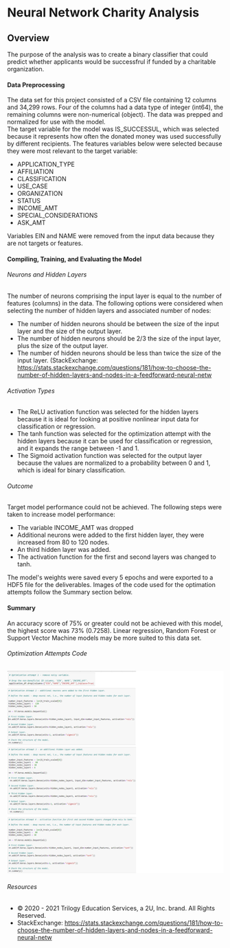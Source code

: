 # Neural Network Charity Analysis
## Overview
The purpose of the analysis was to create a binary classifier that could predict whether applicants would be successfrul if funded by a charitable organization.
#### Data Preprocessing
The data set for this project consisted of a CSV file containing 12 columns and 34,299 rows. Four of the columns had a data type of integer (int64), the remaining columns were non-numerical (object). The data was prepped and normalized for use with the model.  
The target variable for the model was IS_SUCCESSUL, which was selected because it represents how often the donated money was used successfully by different recipients.
The features variables below were selected because they were most relevant to the target variable: 
- APPLICATION_TYPE 
- AFFILIATION
- CLASSIFICATION
- USE_CASE
- ORGANIZATION
- STATUS
- INCOME_AMT
- SPECIAL_CONSIDERATIONS
- ASK_AMT

Variables EIN and NAME were removed from the input data because they are not targets or features.
#### Compiling, Training, and Evaluating the Model
###### Neurons and Hidden Layers
The number of neurons comprising the input layer is equal to the number of features (columns) in the data. The following options were considered when selecting the number of hidden layers and associated number of nodes: 
- The number of hidden neurons should be  between the size of the input layer and the size of the output layer. 
- The number of hidden neurons should be 2/3 the size of the input layer, plus the size of the output layer. 
- The number of hidden neurons should be less than twice the size of the input layer. (StackExchange: https://stats.stackexchange.com/questions/181/how-to-choose-the-number-of-hidden-layers-and-nodes-in-a-feedforward-neural-netw

###### Activation Types
- The ReLU activation function was selected for the hidden layers because it is ideal for looking at positive nonlinear input data for classification or regression.
- The tanh function was selected for the optimization attempt with the hidden layers because it can be used for classification or regression, and it expands the range between -1 and 1.
- The Sigmoid activation function was selected for the output layer because the values are normalized to a probability between 0 and 1, which is ideal for binary classification.

###### Outcome
Target model performance could not be achieved.
The following steps were taken to increase model performance:
- The variable INCOME_AMT was dropped
- Additional neurons were added to the first hidden layer, they were increased from 80 to 120 nodes.
- An third hidden layer was added.
- The activation function for the first and second layers was changed to tanh.

The model's weights were saved every 5 epochs and were exported to a HDF5 file for the deliverables.
Images of the code used for the optimation attempts follow the Summary section below.

#### Summary
An accuracy score of 75% or greater could not be achieved with this model, the highest score was 73% (0.7258). Linear regression, Random Forest or Support Vector Machine models may be more suited to this data set.

###### Optimization Attempts Code

![optimization_attempts](https://github.com/LleeMcD/Neural_Network_Charity_Analysis/blob/main/Resources/optimization_attempts.png)

###### Resources
- © 2020 - 2021 Trilogy Education Services, a 2U, Inc. brand. All Rights Reserved.
- StackExchange: https://stats.stackexchange.com/questions/181/how-to-choose-the-number-of-hidden-layers-and-nodes-in-a-feedforward-neural-netw
